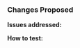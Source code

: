### Changes Proposed

<!-- Describe the changes that this pull request makes. -->

**Issues addressed:** <!-- Write here the issue number, if any. -->

**How to test:** <!-- Write here how to test changes. -->
